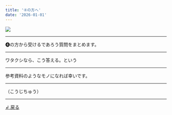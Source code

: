 ```yaml
---
title: '④の方へ'
date: '2026-01-01'
---
```

![](/images/04.jpg)
***
➍の方から受けるであろう質問をまとめます。
***
ワタクシなら、こう答える。という
***
参考資料のようなモノになれば幸いです。
***
（こうじちゅう）
***
[ ↲ 戻る ](/posts/4)
